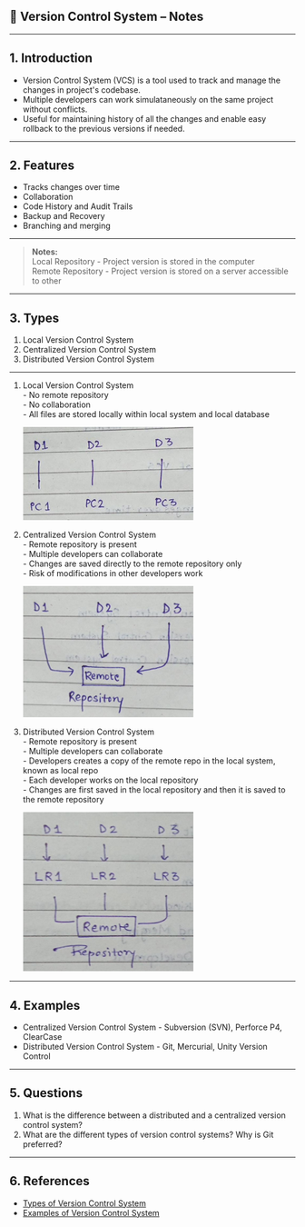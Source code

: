 ## 📒 Version Control System – Notes

---

## 1. Introduction

- Version Control System (VCS) is a tool used to track and manage the changes in project's codebase. <br>
- Multiple developers can work simulataneously on the same project without conflicts. <br>
- Useful for maintaining history of all the changes and enable easy rollback to the previous versions if needed.

---

## 2. Features

- Tracks changes over time<br>
- Collaboration <br>
- Code History and Audit Trails <br>
- Backup and Recovery <br>
- Branching and merging

---

<blockquote><b>Notes:</b><br>
Local Repository - Project version is stored in the computer <br>
Remote Repository - Project version is stored on a server accessible to other <br>
</blockquote>

---

## 3. Types

1. Local Version Control System <br>
2. Centralized Version Control System <br>
3. Distributed Version Control System <br>
---

<ol>
<li> Local Version Control System </li>
- No remote repository <br>
- No collaboration <br>
- All files are stored locally within local system and local database <br>

<img src = "https://github.com/ashweeni-b/Version-Control-System-Notes/blob/main/assets/Local%20Version%20Control%20System.jpg" alt = "Local Version Control System" width = "300" /> <br>

<li>Centralized Version Control System </li>
- Remote repository is present <br>
- Multiple developers can collaborate <br>
- Changes are saved directly to the remote repository only <br>
- Risk of modifications in other developers work <br>

<img src = "https://github.com/ashweeni-b/Version-Control-System-Notes/blob/main/assets/Centralised%20Version%20Control%20System.jpg" width = "300" /> <br>

<li> Distributed Version Control System </li>
- Remote repository is present <br>
- Multiple developers can collaborate <br>
- Developers creates a copy of the remote repo in the local system, known as local repo <br>
- Each developer works on the local repository <br>
- Changes are first saved in the local repository and then it is saved to the remote repository <br>

<img src = "https://github.com/ashweeni-b/Version-Control-System-Notes/blob/main/assets/Distributed%20Version%20Control%20System.jpg" width = "300" /> <br>

</ol>

---

## 4. Examples

- Centralized Version Control System - Subversion (SVN), Perforce P4, ClearCase <br>
- Distributed Version Control System - Git, Mercurial, Unity Version Control <br>

---

## 5. Questions

1. What is the difference between a distributed and a centralized version control system? <br>
2. What are the different types of version control systems? Why is Git preferred? <br>

---

## 6. References

- [Types of Version Control System](https://medium.com/version-control-system/types-of-version-control-system-766a6b656088)
- [Examples of Version Control System](https://www.perforce.com/blog/vcs/what-is-version-control)

